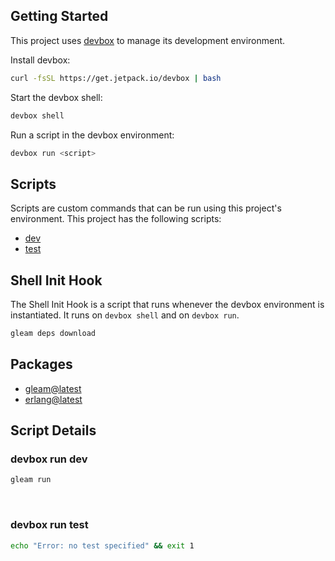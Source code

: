 <!-- gen-readme start - generated by https://github.com/jetify-com/devbox/ -->
## Getting Started
This project uses [devbox](https://github.com/jetify-com/devbox) to manage its development environment.

Install devbox:
```sh
curl -fsSL https://get.jetpack.io/devbox | bash
```

Start the devbox shell:
```sh 
devbox shell
```

Run a script in the devbox environment:
```sh
devbox run <script>
```
## Scripts
Scripts are custom commands that can be run using this project's environment. This project has the following scripts:

* [dev](#devbox-run-dev)
* [test](#devbox-run-test)

## Shell Init Hook
The Shell Init Hook is a script that runs whenever the devbox environment is instantiated. It runs 
on `devbox shell` and on `devbox run`.
```sh
gleam deps download
```

## Packages

* [gleam@latest](https://www.nixhub.io/packages/gleam)
* [erlang@latest](https://www.nixhub.io/packages/erlang)

## Script Details

### devbox run dev
```sh
gleam run
```
&ensp;

### devbox run test
```sh
echo "Error: no test specified" && exit 1
```
&ensp;



<!-- gen-readme end -->
